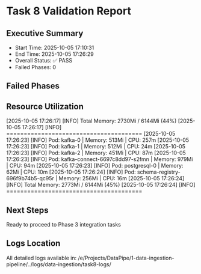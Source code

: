 # Task 8 Validation Report

## Executive Summary
- Start Time: 2025-10-05 17:10:31
- End Time: 2025-10-05 17:26:29
- Overall Status: ✅ PASS
- Failed Phases: 0

## Failed Phases


## Resource Utilization
[2025-10-05 17:26:17] [INFO] Total Memory: 2730Mi / 6144Mi (44%)
[2025-10-05 17:26:17] [INFO] =======================================
[2025-10-05 17:26:23] [INFO] Pod: kafka-0 | Memory: 513Mi | CPU: 257m
[2025-10-05 17:26:23] [INFO] Pod: kafka-1 | Memory: 512Mi | CPU: 24m
[2025-10-05 17:26:23] [INFO] Pod: kafka-2 | Memory: 451Mi | CPU: 87m
[2025-10-05 17:26:23] [INFO] Pod: kafka-connect-6697c8dd97-s2fmn | Memory: 979Mi | CPU: 94m
[2025-10-05 17:26:23] [INFO] Pod: postgresql-0 | Memory: 62Mi | CPU: 10m
[2025-10-05 17:26:24] [INFO] Pod: schema-registry-696f9b74b5-qc95r | Memory: 256Mi | CPU: 16m
[2025-10-05 17:26:24] [INFO] Total Memory: 2773Mi / 6144Mi (45%)
[2025-10-05 17:26:24] [INFO] =======================================

## Next Steps
Ready to proceed to Phase 3 integration tasks

## Logs Location
All detailed logs available in: /e/Projects/DataPipe/1-data-ingestion-pipeline/../logs/data-ingestion/task8-logs/
